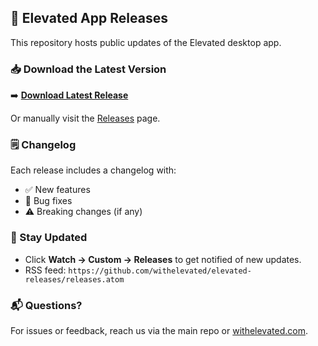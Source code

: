 ## 🚀 Elevated App Releases

This repository hosts public updates of the Elevated desktop app.

### 📥 Download the Latest Version

➡️ [**Download Latest Release**](https://github.com/withelevated/elevated-releases/releases/latest)

Or manually visit the [Releases](https://github.com/withelevated/elevated-releases/releases) page.

### 🗒️ Changelog

Each release includes a changelog with:

* ✅ New features
* 🐛 Bug fixes
* ⚠️ Breaking changes (if any)

### 📣 Stay Updated

* Click **Watch → Custom → Releases** to get notified of new updates.
* RSS feed: `https://github.com/withelevated/elevated-releases/releases.atom`

### 📬 Questions?

For issues or feedback, reach us via the main repo or [withelevated.com](https://withelevated.com).
